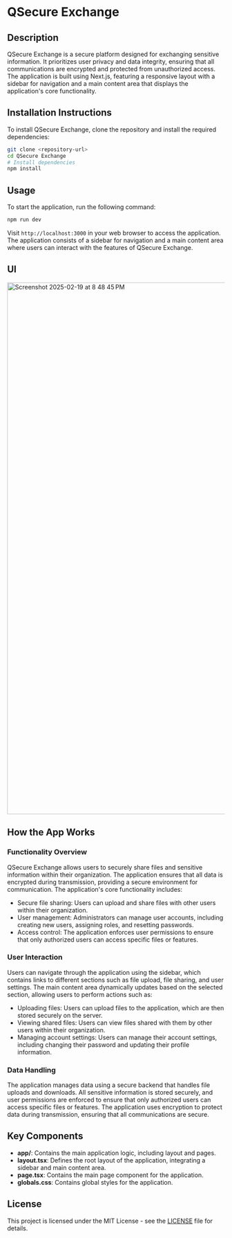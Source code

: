 # QSecure Exchange

## Description
QSecure Exchange is a secure platform designed for exchanging sensitive information. It prioritizes user privacy and data integrity, ensuring that all communications are encrypted and protected from unauthorized access. The application is built using Next.js, featuring a responsive layout with a sidebar for navigation and a main content area that displays the application's core functionality.

## Installation Instructions
To install QSecure Exchange, clone the repository and install the required dependencies:

```bash
git clone <repository-url>
cd QSecure Exchange
# Install dependencies
npm install
```

## Usage
To start the application, run the following command:

```bash
npm run dev
```

Visit `http://localhost:3000` in your web browser to access the application. The application consists of a sidebar for navigation and a main content area where users can interact with the features of QSecure Exchange.

## UI

<img width="1229" alt="Screenshot 2025-02-19 at 8 48 45 PM" src="https://github.com/user-attachments/assets/77f6bbfd-44fe-4690-bfd9-fb34b5eb95b5" />


## How the App Works

### Functionality Overview
QSecure Exchange allows users to securely share files and sensitive information within their organization. The application ensures that all data is encrypted during transmission, providing a secure environment for communication. The application's core functionality includes:

*   Secure file sharing: Users can upload and share files with other users within their organization.
*   User management: Administrators can manage user accounts, including creating new users, assigning roles, and resetting passwords.
*   Access control: The application enforces user permissions to ensure that only authorized users can access specific files or features.

### User Interaction
Users can navigate through the application using the sidebar, which contains links to different sections such as file upload, file sharing, and user settings. The main content area dynamically updates based on the selected section, allowing users to perform actions such as:

*   Uploading files: Users can upload files to the application, which are then stored securely on the server.
*   Viewing shared files: Users can view files shared with them by other users within their organization.
*   Managing account settings: Users can manage their account settings, including changing their password and updating their profile information.

### Data Handling
The application manages data using a secure backend that handles file uploads and downloads. All sensitive information is stored securely, and user permissions are enforced to ensure that only authorized users can access specific files or features. The application uses encryption to protect data during transmission, ensuring that all communications are secure.

## Key Components
- **app/**: Contains the main application logic, including layout and pages.
- **layout.tsx**: Defines the root layout of the application, integrating a sidebar and main content area.
- **page.tsx**: Contains the main page component for the application.
- **globals.css**: Contains global styles for the application.

## License
This project is licensed under the MIT License - see the [LICENSE](LICENSE) file for details.
